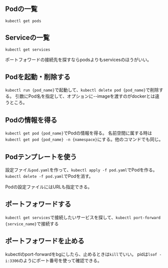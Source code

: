## Podの一覧

```
kubectl get pods
```

## Serviceの一覧

`kubectl get services`

ポートフォワードの接続先を探すならpodsよりもservicesのほうがいい。

## Podを起動・削除する

`kubectl run {pod_name}`で起動して、`kubectl delete pod {pod_name}`で削除する。
引数にPod名を指定して、オプションに--imageを渡すのがdockerとは違うところ。

## Podの情報を得る

`kubectl get pod {pod_name}`でPodの情報を得る。
名前空間に属する時は`kubectl get pod {pod_name} -n {namespace}`にする。他のコマンドでも同じ。

## Podテンプレートを使う

設定ファイル`pod.yaml`を作って、`kubectl apply -f pod.yaml`でPodを作る。
`kubectl delete -f pod.yaml`でPodを消す。

Podの設定ファイルにはURLも指定できる。

## ポートフォワードする

`kubectl get services`で接続したいサービスを探して、`kubectl port-forward {service_name}`で接続する

## ポートフォワードを止める

kubectlのport-forwardをbgにしたら、止めるときは`kill`でいい。
pidは`lsof -i:3306`のようにポート番号を使って確認できる。

